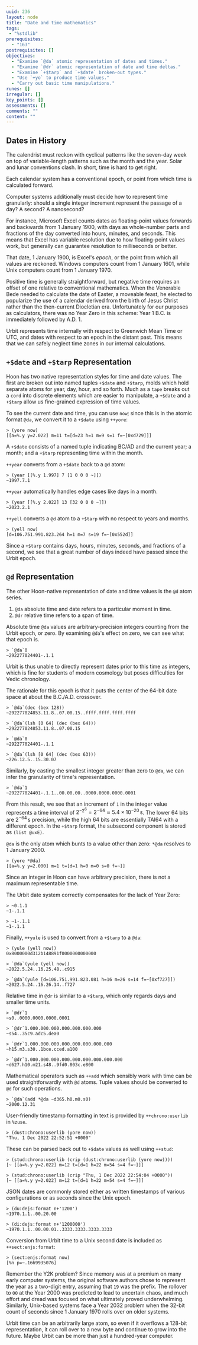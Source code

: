 ```yaml
---
uuid: 236
layout: node
title: "Date and time mathematics"
tags:
 - "%stdlib"
prerequisites:
  - "163"
postrequisites: []
objectives:
  - "Examine `@da` atomic representation of dates and times."
  - "Examine `@dr` atomic representation of date and time deltas."
  - "Examine `+$tarp` and `+$date` broken-out types."
  - "Use `+yo` to produce time values."
  - "Carry out basic time manipulations."
runes: []
irregular: []
key_points: []
assessments: []
comments: ""
content: ""
---
```


##  Dates in History

The calendrist must reckon with cyclical patterns like the seven-day week on top of variable-length patterns such as the month and the year.  Solar and lunar conventions clash.  In short, time is hard to get right.

Each calendar system has a conventional epoch, or point from which time is calculated forward.
<!-- (gif of _Dinosaurs_ counting down), https://getyarn.io/yarn-clip/5e661fd0-7dba-4a2b-ad28-0ecf9eb74653 ? find better source -->

Computer systems additionally must decide how to represent time granularly:  should a single integer increment represent the passage of a day?  A second?  A nanosecond?

For instance, Microsoft Excel counts dates as floating-point values forwards and backwards from 1 January 1900, with days as whole-number parts and fractions of the day converted into hours, minutes, and seconds.  This means that Excel has variable resolution due to how floating-point values work, but generally can guarantee resolution to milliseconds or better.
<!-- https://www.systematix.co.uk/tips-tricks/microsoft-excel-time-resolution -->

<!-- A sundial reveals _hyperlocal_ time, the direct solar time.  When the sundial reads with no shadow, it is hyperlocally noon, regardless of what the clocks say.  Time zones act as an approximation to allow a relatively local region to treat time as the same without the difficulties that hyperlocal time would introduce. -->

That date, 1 January 1900, is Excel's _epoch_, or the point from which all values are reckoned.  Windows computers count from 1 January 1601, while Unix computers count from 1 January 1970.

Positive time is generally straightforward, but negative time requires an offset of one relative to conventional mathematics.  When the Venerable Bede needed to calculate the date of Easter, a moveable feast, he elected to popularize the use of a calendar derived from the birth of Jesus Christ rather than the then-current Diocletian era.  Unfortunately for our purposes as calculators, there was no Year Zero in this scheme:  Year 1 B.C. is immediately followed by A.D. 1.

Urbit represents time internally with respect to Greenwich Mean Time or UTC, and dates with respect to an epoch in the distant past.  This means that we can safely neglect time zones in our internal calculations.


##  `+$date` and  `+$tarp` Representation

Hoon has two native representation styles for time and date values.  The first are broken out into named tuples `+$date` and `+$tarp`, molds which hold separate atoms for year, day, hour, and so forth.  Much as a `tape` breaks out a `cord` into discrete elements which are easier to manipulate, a `+$date` and a `+$tarp` allow us fine-grained expression of time values.

To see the current date and time, you can use `now`; since this is in the atomic format `@da`, we convert it to a `+$date` using `++yore`:

```hoon
> (yore now)
[[a=%.y y=2.022] m=11 t=[d=23 h=1 m=9 s=1 f=~[0xd729]]]
```

A `+$date` consists of a named tuple indicating BC/AD and the current year; a month; and a `+$tarp` representing time within the month.

`++year` converts from a `+$date` back to a `@d` atom:

```hoon
> (year [[%.y 1.997] 7 [1 0 0 0 ~]])
~1997.7.1
```

`++year` automatically handles edge cases like days in a month.

```hoon
> (year [[%.y 2.022] 13 [32 0 0 0 ~]])
~2023.2.1
```

`++yell` converts a `@d` atom to a `+$tarp` with no respect to years and months.

```hoon
> (yell now)
[d=106.751.991.823.264 h=1 m=7 s=19 f=~[0x552d]]
```

Since a `+$tarp` contains days, hours, minutes, seconds, and fractions of a second, we see that a great number of days indeed have passed since the Urbit epoch.


##  `@d` Representation

The other Hoon-native representation of date and time values is the `@d` atom series.

1. `@da` absolute time and date refers to a particular moment in time.
2. `@dr` relative time refers to a span of time.

Absolute time `@da` values are arbitrary-precision integers counting from the Urbit epoch, or zero.  By examining `@da`'s effect on zero, we can see what that epoch is.

```hoon
> `@da`0
~292277024401-.1.1
```

Urbit is thus unable to directly represent dates prior to this time as integers, which is fine for students of modern cosmology but poses difficulties for Vedic chronology.

The rationale for this epoch is that it puts the center of the 64-bit date space at about the B.C./A.D. crossover.

```hoon
> `@da`(dec (bex 128))
~292277024853.11.8..07.00.15..ffff.ffff.ffff.ffff

> `@da`(lsh [0 64] (dec (bex 64)))
~292277024853.11.8..07.00.15

> `@da`0
~292277024401-.1.1

> `@da`(lsh [0 64] (dec (bex 63)))
~226.12.5..15.30.07
```

Similarly, by casting the smallest integer greater than zero to `@da`, we can infer the granularity of time's representation.

```hoon
> `@da`1
~292277024401-.1.1..00.00.00..0000.0000.0000.0001
```

From this result, we see that an increment of `1` in the integer value represents a time interval of $2^{-2^{6}} = 2^{-64} \approx 5.4 \times 10^{-20} \,\textrm{s}$.  The lower 64 bits are $2^{-64}\,\textrm{s}$ precision, while the high 64 bits are essentially TAI64 with a different epoch.  In the `+$tarp` format, the subsecond component is stored as `(list @uxE)`.

`@da` is the only atom which bunts to a value other than zero:  `*@da` resolves to 1 January 2000.

```hoon
> (yore *@da)
[[a=%.y y=2.000] m=1 t=[d=1 h=0 m=0 s=0 f=~]]
```

Since an integer in Hoon can have arbitrary precision, there is not a maximum representable time.

The Urbit date system correctly compensates for the lack of Year Zero:

```hoon
> ~0.1.1
~1-.1.1

> ~1-.1.1
~1-.1.1
```

Finally, `++yule` is used to convert from a `+$tarp` to a `@da`:

```hoon
> (yule (yell now))
0x8000000d312b148891f0000000000000

> `@da`(yule (yell now))
~2022.5.24..16.25.48..c915

> `@da`(yule [d=106.751.991.823.081 h=16 m=26 s=14 f=~[0xf727]])
~2022.5.24..16.26.14..f727
```

Relative time in `@dr` is similar to a `+$tarp`, which only regards days and smaller time units.

```hoon
> `@dr`1
~s0..0000.0000.0000.0001

> `@dr`1.000.000.000.000.000.000.000
~s54..35c9.adc5.dea0

> `@dr`1.000.000.000.000.000.000.000.000
~h15.m3.s30..1bce.cced.a100

> `@dr`1.000.000.000.000.000.000.000.000.000
~d627.h10.m21.s48..9fd0.803c.e800
```

Mathematical operators such as `++add` which sensibly work with time can be used straightforwardly with `@d` atoms.  Tuple values should be converted to `@d` for such operations.

```hoon
> `@da`(add *@da ~d365.h0.m0.s0)
~2000.12.31
```

User-friendly timestamp formatting in text is provided by `++chrono:userlib` in `%zuse`.

```
> (dust:chrono:userlib (yore now))
"Thu, 1 Dec 2022 22:52:51 +0000"
```

These can be parsed back out to `+$date` values as well using `++stud`:

```hoon
> (stud:chrono:userlib (crip (dust:chrono:userlib (yore now))))
[~ [[a=%.y y=2.022] m=12 t=[d=1 h=22 m=54 s=4 f=~]]]

> (stud:chrono:userlib (crip "Thu, 1 Dec 2022 22:54:04 +0000"))
[~ [[a=%.y y=2.022] m=12 t=[d=1 h=22 m=54 s=4 f=~]]]
```

<!-- An [ISO 8601](https://en.wikipedia.org/wiki/ISO_8601) date is written in a standard form such as `2022-11-22T22:23:43+00:00`. -->

JSON dates are commonly stored either as written timestamps of various configurations or as seconds since the Unix epoch.

```hoon
> (du:dejs:format n+'1200')
~1970.1.1..00.20.00

> (di:dejs:format n+'1200000')
~1970.1.1..00.00.01..3333.3333.3333.3333
```

Conversion from Urbit time to a Unix second date is included as `++sect:enjs:format`:

```hoon
> (sect:enjs:format now)
[%n p=~.1669935076]
```

Remember the Y2K problem?  Since memory was at a premium on many early computer systems, the original software authors chose to represent the year as a two-digit entry, assuming that `19` was the prefix.  The rollover to `00` at the Year 2000 was predicted to lead to uncertain chaos, and much effort and dread was focused on what ultimately proved underwhelming.  Similarly, Unix-based systems face a Year 2032 problem when the 32-bit count of seconds since 1 January 1970 rolls over on older systems.

Urbit time can be an arbitrarily large atom, so even if it overflows a 128-bit representation, it can roll over to a new byte and continue to grow into the future.  Maybe Urbit can be more than just a hundred-year computer.
